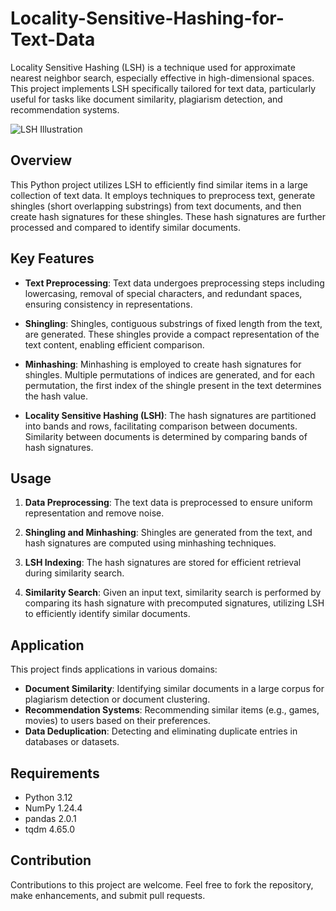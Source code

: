 # Locality-Sensitive-Hashing-for-Text-Data

Locality Sensitive Hashing (LSH) is a technique used for approximate nearest neighbor search, especially effective in high-dimensional spaces. This project implements LSH specifically tailored for text data, particularly useful for tasks like document similarity, plagiarism detection, and recommendation systems.

![LSH Illustration](https://unboxresearch.com/articles/images/image8b@2x.gif)


## Overview

This Python project utilizes LSH to efficiently find similar items in a large collection of text data. It employs techniques to preprocess text, generate shingles (short overlapping substrings) from text documents, and then create hash signatures for these shingles. These hash signatures are further processed and compared to identify similar documents.

## Key Features

- **Text Preprocessing**: Text data undergoes preprocessing steps including lowercasing, removal of special characters, and redundant spaces, ensuring consistency in representations.

- **Shingling**: Shingles, contiguous substrings of fixed length from the text, are generated. These shingles provide a compact representation of the text content, enabling efficient comparison.

- **Minhashing**: Minhashing is employed to create hash signatures for shingles. Multiple permutations of indices are generated, and for each permutation, the first index of the shingle present in the text determines the hash value.

- **Locality Sensitive Hashing (LSH)**: The hash signatures are partitioned into bands and rows, facilitating comparison between documents. Similarity between documents is determined by comparing bands of hash signatures.

## Usage

1. **Data Preprocessing**: The text data is preprocessed to ensure uniform representation and remove noise.

2. **Shingling and Minhashing**: Shingles are generated from the text, and hash signatures are computed using minhashing techniques.

3. **LSH Indexing**: The hash signatures are stored for efficient retrieval during similarity search.

4. **Similarity Search**: Given an input text, similarity search is performed by comparing its hash signature with precomputed signatures, utilizing LSH to efficiently identify similar documents.

## Application

This project finds applications in various domains:

- **Document Similarity**: Identifying similar documents in a large corpus for plagiarism detection or document clustering.
- **Recommendation Systems**: Recommending similar items (e.g., games, movies) to users based on their preferences.
- **Data Deduplication**: Detecting and eliminating duplicate entries in databases or datasets.

## Requirements

- Python 3.12
- NumPy 1.24.4
- pandas 2.0.1
- tqdm 4.65.0

## Contribution

Contributions to this project are welcome. Feel free to fork the repository, make enhancements, and submit pull requests.

